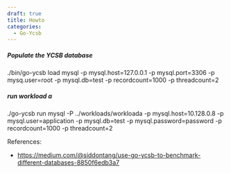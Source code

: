 ```yaml
---
draft: true
title: Howto
categories:
  - Go-Ycsb
---
```

##### Populate the YCSB database

./bin/go-ycsb load mysql -p mysql.host=127.0.0.1 -p mysql.port=3306 -p mysq.user=root -p mysql.db=test -p recordcount=1000 -p threadcount=2

##### run workload a

./go-ycsb run mysql -P ../workloads/workloada -p mysql.host=10.128.0.8 -p mysql.user=application -p mysql.db=test -p mysql.password=password -p recordcount=1000 -p threadcount=2

References:

- https://medium.com/@siddontang/use-go-ycsb-to-benchmark-different-databases-8850f6edb3a7
